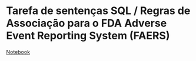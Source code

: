 # Tarefa de sentenças SQL / Regras de Associação para o FDA Adverse Event Reporting System (FAERS)

[Notebook](https://github.com/mariliacss/mc536/blob/master/lab05/notebook/faers-lab-01%20(1).ipynb)
